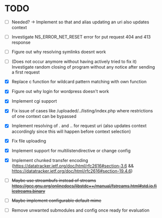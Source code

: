 # TODO

- [ ] Needed? -> Implement so that and alias updating an uri also updates context
- [ ] Investigate NS_ERROR_NET_RESET error for put request 404 and 413 response
- [ ] Figure out why resolving symlinks doesnt work

- [ ] (Does not occur anymore without having actively tried to fix it) Investigate random closing of program without any notice after sending a first request

- [x] Replace c function for wildcard pattern matching with own function
- [x] Figure out why login for wordpress doesn't work
- [x] Implement cgi support
- [x] Fix issue of cases like /uploaded/../listing/index.php where restrictions of one context can be bypassed
- [x] Implement resolving of . and .. for request uri (also updates context accordingly since this will happen before context selection)
- [x] Fix file uploading
- [x] Implement support for multilistendirective or change config
- [x] Implement chunked transfer encoding (https://datatracker.ietf.org/doc/html/rfc2616#section-3.6 
                                          && https://datatracker.ietf.org/doc/html/rfc2616#section-19.4.6)

- [ ] <del>Maybe use streambufs instead of streams https://gcc.gnu.org/onlinedocs/libstdc++/manual/fstreams.html#std.io.filestreams.binary</del>
- [ ] <del>Maybe implement configurable default mime</del>

- [ ] Remove unwanted submodules and config once ready for evaluation